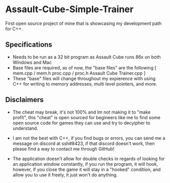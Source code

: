 # Assault-Cube-Simple-Trainer
First open source project of mine that is showcasing my development path for C++.

## Specifications
- Needs to be run as a 32 bit program as Assault Cube runs 86x on both Windows and Mac
- Base files are required, as of now, the "base files" are the following 
[
mem.cpp / mem.h
proc.cpp / proc.h
Assault Cube Trainer.cpp
]
- These "base" files will change throughout my expierence with using C++ for writing to memory addresses,
multi level pointers, and more. 

## Disclaimers 
- The cheat may break, it's not 100% and Im not making it to "make profit", this "cheat" is open sourced
for begineers like me to find some open source code for games they can use and try to decyipher to understand. 

- I am not the best with C++, if you find bugs or errors, you can send me a message on discord at ssh#8423, if that 
discord doesn't work, then please find a way to contact me through GitHub! 

- The application doesn't allow for double checks in regards of looking for an application window constantly, if you 
run the program, it will hook, however, if you close the game it will stay in a "hooked" condition, and allow you to 
use it freely, it just won't do anything. 

